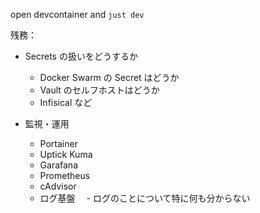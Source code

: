 
open devcontainer and `just dev`

残務：

- Secrets の扱いをどうするか
  - Docker Swarm の Secret はどうか
  - Vault のセルフホストはどうか
  - Infisical など

- 監視・運用
  - Portainer
  - Uptick Kuma
  - Garafana
  - Prometheus
  - cAdvisor
  - ログ基盤
  　- ログのことについて特に何も分からない
